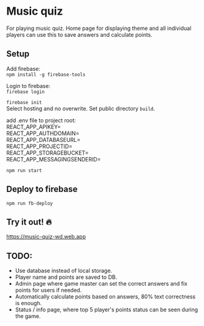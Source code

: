 # Music quiz

For playing music quiz. Home page for displaying theme and all individual players can use this to save answers and calculate points.

## Setup

Add firebase:  
`npm install -g firebase-tools`

Login to firebase:  
`firebase login`

`firebase init`  
Select hosting and no overwrite. Set public directory `build`.

add .env file to project root:  
REACT_APP_APIKEY=  
REACT_APP_AUTHDOMAIN=  
REACT_APP_DATABASEURL=  
REACT_APP_PROJECTID=  
REACT_APP_STORAGEBUCKET=  
REACT_APP_MESSAGINGSENDERID=

`npm run start`

## Deploy to firebase

`npm run fb-deploy`

## Try it out! 🔥

https://music-quiz-wd.web.app

## TODO:

- Use database instead of local storage.
- Player name and points are saved to DB.
- Admin page where game master can set the correct answers and fix points for users if needed.
- Automatically calculate points based on answers, 80% text correctness is enough.
- Status / info page, where top 5 player's points status can be seen during the game.
